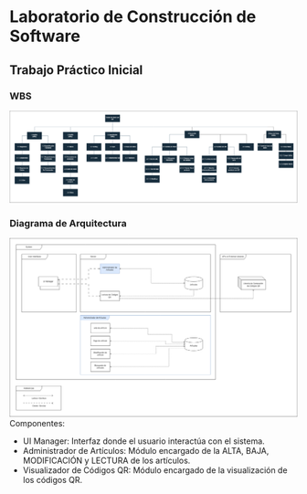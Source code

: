 # Laboratorio de Construcción de Software
## Trabajo Práctico Inicial

### WBS
![WBS](https://github.com/luanaelverdi/TPInicialLabo/blob/main/assets/diagrama_wbs.png)

### Diagrama de Arquitectura
![Architecture Diagram](https://github.com/luanaelverdi/TPInicialLabo/blob/main/assets/diagrama_arquitectura.png)
Componentes:
 - UI Manager: Interfaz donde el usuario interactúa con el sistema.
 - Administrador de Artículos: Módulo encargado de la ALTA, BAJA, MODIFICACIÓN y LECTURA de los artículos.
 - Visualizador de Códigos QR: Módulo encargado de la visualización de los códigos QR.